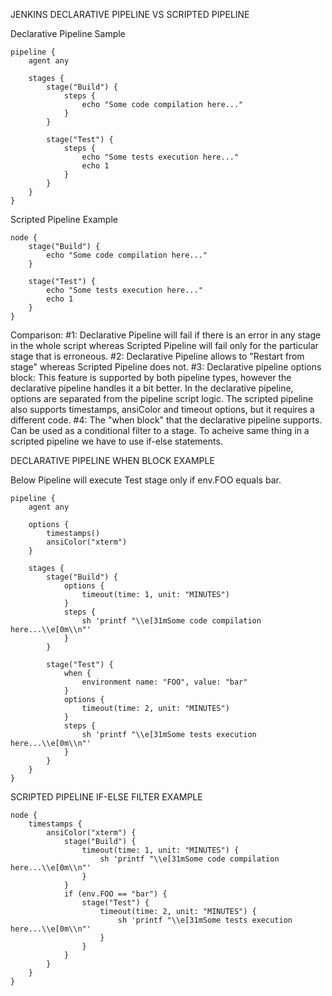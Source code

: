 JENKINS DECLARATIVE PIPELINE VS SCRIPTED PIPELINE

Declarative Pipeline Sample

    pipeline {
        agent any

        stages {
            stage("Build") {
                steps {
                    echo "Some code compilation here..."
                }
            }

            stage("Test") {
                steps {
                    echo "Some tests execution here..."
                    echo 1
                }
            }
        }
    }

Scripted Pipeline Example

    node {
        stage("Build") {
            echo "Some code compilation here..."
        }

        stage("Test") {
            echo "Some tests execution here..."
            echo 1
        }
    }

Comparison: 
#1: Declarative Pipeline will fail if there is an error in any stage in the whole script whereas Scripted Pipeline will fail only for the particular stage that is erroneous. 
#2: Declarative Pipeline allows to "Restart from stage" whereas Scripted Pipeline does not. 
#3: Declarative pipeline options block: This feature is supported by both pipeline types, however the declarative pipeline handles it a bit better. In the declarative pipeline, options are separated from the pipeline script logic. The scripted pipeline also supports timestamps, ansiColor and timeout options, but it requires a different code.
#4: The "when block" that the declarative pipeline supports. Can be used as a conditional filter to a stage. To acheive same thing in a scripted pipeline we have to use if-else statements.  

DECLARATIVE PIPELINE WHEN BLOCK EXAMPLE

Below Pipeline will execute Test stage only if env.FOO equals bar.

    pipeline {
        agent any

        options {
            timestamps()
            ansiColor("xterm")
        }

        stages {
            stage("Build") {
                options {
                    timeout(time: 1, unit: "MINUTES")
                }
                steps {
                    sh 'printf "\\e[31mSome code compilation here...\\e[0m\\n"'
                }
            }

            stage("Test") {
                when {
                    environment name: "FOO", value: "bar"
                }
                options {
                    timeout(time: 2, unit: "MINUTES")
                }
                steps {
                    sh 'printf "\\e[31mSome tests execution here...\\e[0m\\n"'
                }
            }
        }
    }



SCRIPTED PIPELINE IF-ELSE FILTER EXAMPLE

    node {
        timestamps {
            ansiColor("xterm") {
                stage("Build") {
                    timeout(time: 1, unit: "MINUTES") {
                        sh 'printf "\\e[31mSome code compilation here...\\e[0m\\n"'
                    }
                }
                if (env.FOO == "bar") {
                    stage("Test") {
                        timeout(time: 2, unit: "MINUTES") {
                            sh 'printf "\\e[31mSome tests execution here...\\e[0m\\n"'
                        }
                    }
                }
            }
        }
    }
